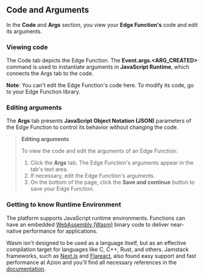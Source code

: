 ## Code and Arguments

In the **Code** and **Args** section, you view your **Edge Function's** code and edit its arguments.

### Viewing code

The Code tab depicts the Edge Function. The **Event.args.<ARG_CREATED>** command is used to instantiate arguments in **JavaScript Runtime**, which connects the Args tab to the code.

**Note**: You can't edit the Edge Function's code here. To modify its code, go to your Edge Function library.

### Editing arguments

The **Args** tab presents **JavaScript Object Notation (JSON)** parameters of the Edge Function to control its behavior without changing the code.

> **Editing arguments**
>
> To view the code and edit the arguments of an Edge Function:
>
> 1. Click the **Args** tab. The Edge Function's arguments appear in the tab's text area.
> 2. If necessary, edit the Edge Function's arguments.
> 3. On the bottom of the page, click the **Save and continue** button to save your Edge Function.

### Getting to know Runtime Environment

The platform supports JavaScript runtime environments. Functions can have an embedded [WebAssembly (Wasm)](https://www.azion.com/en/documentation/use-cases/webassembly-on-azion-platform) binary code to deliver near-native performance for applications.

Wasm isn't designed to be used as a language itself, but as an effective compilation target for languages like C, C++, Rust, and others. Jamstack frameworks, such as [Next.js](https://www.azion.com/en/documentation/use-cases/nextjs-on-azion-platform) and [Flareact](https://www.azion.com/en/documentation/use-cases/jamstack-using-flareact), also found easy support and fast performance at Azion and you'll find all necessary references in the [documentation](https://www.azion.com/en/documentation/use-cases).